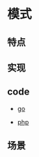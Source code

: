 # 模式

## 特点

## 实现

## code

- [go](../script/go/dp/.go)

- [php](src/php_design_patterns//.php)

## 场景